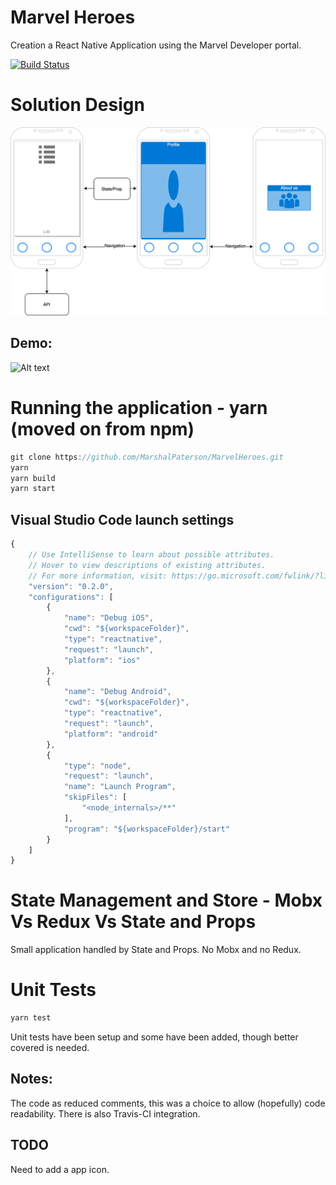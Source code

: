 # Marvel Heroes
Creation a React Native Application using the Marvel Developer portal.

[![Build Status](https://travis-ci.org/MarshalPaterson/MarvelHeroes.svg?branch=master)](https://travis-ci.org/MarshalPaterson/MarvelHeroes)

# Solution Design
![Alt text](solution_design/design.png?raw=true "Design")
## Demo:
![Alt text](solution_design/demoapp.gif?raw=true "Demo")

# Running the application - yarn (moved on from npm)
```javascript
git clone https://github.com/MarshalPaterson/MarvelHeroes.git
yarn
yarn build
yarn start
```

## Visual Studio Code launch settings
```javascript
{
    // Use IntelliSense to learn about possible attributes.
    // Hover to view descriptions of existing attributes.
    // For more information, visit: https://go.microsoft.com/fwlink/?linkid=830387
    "version": "0.2.0",
    "configurations": [
        {
            "name": "Debug iOS",
            "cwd": "${workspaceFolder}",
            "type": "reactnative",
            "request": "launch",
            "platform": "ios"
        },
        {
            "name": "Debug Android",
            "cwd": "${workspaceFolder}",
            "type": "reactnative",
            "request": "launch",
            "platform": "android"
        },
        {
            "type": "node",
            "request": "launch",
            "name": "Launch Program",
            "skipFiles": [
                "<node_internals>/**"
            ],
            "program": "${workspaceFolder}/start"
        }
    ]
}
```
# State Management and Store - Mobx Vs Redux Vs State and Props
Small application handled by State and Props. No Mobx and no Redux.

# Unit Tests
```javascript
yarn test
```
Unit tests have been setup and some have been added, though better covered is needed.

## Notes:
The code as reduced comments, this was a choice to allow (hopefully) code readability.
There is also Travis-CI integration.

## TODO
Need to add a app icon.
